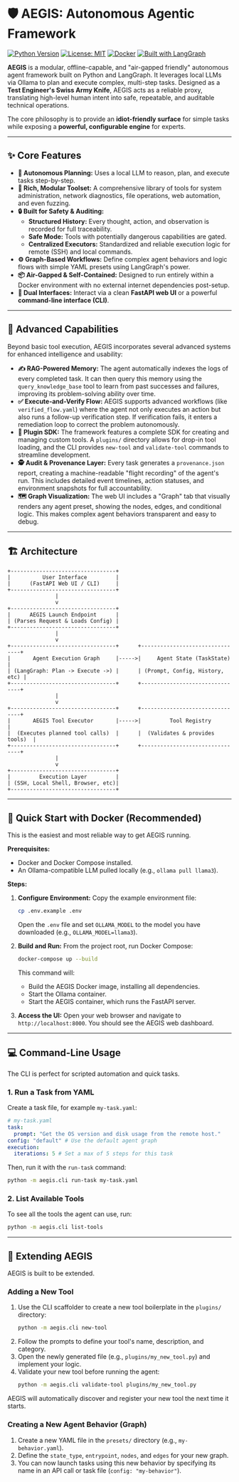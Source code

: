 # 🛡️ AEGIS: Autonomous Agentic Framework

[![Python Version](https://img.shields.io/badge/python-3.11+-blue.svg)](https://www.python.org/)
[![License: MIT](https://img.shields.io/badge/License-MIT-yellow.svg)](https://opensource.org/licenses/MIT)
[![Docker](https://img.shields.io/badge/containerized-Docker-blue)](https://www.docker.com/)
[![Built with LangGraph](https://img.shields.io/badge/built%20with-LangGraph-orange)](https://github.com/langchain-ai/langgraph)

**AEGIS** is a modular, offline-capable, and "air-gapped friendly" autonomous agent framework built on Python and
LangGraph. It leverages local LLMs via Ollama to plan and execute complex, multi-step tasks. Designed as a **Test
Engineer's Swiss Army Knife**, AEGIS acts as a reliable proxy, translating high-level human intent into safe,
repeatable, and auditable technical operations.

The core philosophy is to provide an **idiot-friendly surface** for simple tasks while exposing a **powerful,
configurable engine** for experts.

---

## ✨ Core Features

* **🧠 Autonomous Planning:** Uses a local LLM to reason, plan, and execute tasks step-by-step.
* **🔧 Rich, Modular Toolset:** A comprehensive library of tools for system administration, network diagnostics, file
  operations, web automation, and even fuzzing.
* **🔒 Built for Safety & Auditing:**
    * **Structured History:** Every thought, action, and observation is recorded for full traceability.
    * **Safe Mode:** Tools with potentially dangerous capabilities are gated.
    * **Centralized Executors:** Standardized and reliable execution logic for remote (SSH) and local commands.
* **⚙️ Graph-Based Workflows:** Define complex agent behaviors and logic flows with simple YAML presets using
  LangGraph's power.
* **📦 Air-Gapped & Self-Contained:** Designed to run entirely within a Docker environment with no external internet
  dependencies post-setup.
* **🔌 Dual Interfaces:** Interact via a clean **FastAPI web UI** or a powerful **command-line interface (CLI)**.

---

## 🌟 Advanced Capabilities

Beyond basic tool execution, AEGIS incorporates several advanced systems for enhanced intelligence and usability:

* **✍️ RAG-Powered Memory:** The agent automatically indexes the logs of every completed task. It can then query this
  memory using the `query_knowledge_base` tool to learn from past successes and failures, improving its problem-solving
  ability over time.
* **✅ Execute-and-Verify Flow:** AEGIS supports advanced workflows (like `verified_flow.yaml`) where the agent not only
  executes an action but also runs a follow-up verification step. If verification fails, it enters a remediation loop to
  correct the problem autonomously.
* **🧩 Plugin SDK:** The framework features a complete SDK for creating and managing custom tools. A `plugins/` directory
  allows for drop-in tool loading, and the CLI provides `new-tool` and `validate-tool` commands to streamline
  development.
* **🕵️ Audit & Provenance Layer:** Every task generates a `provenance.json` report, creating a machine-readable "flight
  recording" of the agent's run. This includes detailed event timelines, action statuses, and environment snapshots for
  full accountability.
* **🗺️ Graph Visualization:** The web UI includes a "Graph" tab that visually renders any agent preset, showing the
  nodes, edges, and conditional logic. This makes complex agent behaviors transparent and easy to debug.

---

## 🏗️ Architecture

```
+---------------------------------+
|          User Interface         |
|      (FastAPI Web UI / CLI)     |
+---------------------------------+
               |
               v
+---------------------------------+
|      AEGIS Launch Endpoint      |
| (Parses Request & Loads Config) |
+---------------------------------+
               |
               v
+---------------------------------+      +--------------------------------+
|       Agent Execution Graph     |----->|     Agent State (TaskState)    |
| (LangGraph: Plan -> Execute ->) |      | (Prompt, Config, History, etc) |
+---------------------------------+      +--------------------------------+
               |
               v
+---------------------------------+      +--------------------------------+
|       AEGIS Tool Executor       |----->|         Tool Registry          |
|  (Executes planned tool calls)  |      |  (Validates & provides tools)  |
+---------------------------------+      +--------------------------------+
               |
               v
+---------------------------------+
|         Execution Layer         |
| (SSH, Local Shell, Browser, etc)|
+---------------------------------+
```

---

## 🚀 Quick Start with Docker (Recommended)

This is the easiest and most reliable way to get AEGIS running.

**Prerequisites:**

* Docker and Docker Compose installed.
* An Ollama-compatible LLM pulled locally (e.g., `ollama pull llama3`).

**Steps:**

1. **Configure Environment:**
   Copy the example environment file:
   ```bash
   cp .env.example .env
   ```
   Open the `.env` file and set `OLLAMA_MODEL` to the model you have downloaded (e.g., `OLLAMA_MODEL=llama3`).

2. **Build and Run:**
   From the project root, run Docker Compose:
   ```bash
   docker-compose up --build
   ```
   This command will:
    * Build the AEGIS Docker image, installing all dependencies.
    * Start the Ollama container.
    * Start the AEGIS container, which runs the FastAPI server.

3. **Access the UI:**
   Open your web browser and navigate to `http://localhost:8000`. You should see the AEGIS web dashboard.

---

## 💻 Command-Line Usage

The CLI is perfect for scripted automation and quick tasks.

### 1. Run a Task from YAML

Create a task file, for example `my-task.yaml`:

```yaml
# my-task.yaml
task:
  prompt: "Get the OS version and disk usage from the remote host."
config: "default" # Use the default agent graph
execution:
  iterations: 5 # Set a max of 5 steps for this task
```

Then, run it with the `run-task` command:

```bash
python -m aegis.cli run-task my-task.yaml
```

### 2. List Available Tools

To see all the tools the agent can use, run:

```bash
python -m aegis.cli list-tools
```

---

## 🔧 Extending AEGIS

AEGIS is built to be extended.

### Adding a New Tool

1. Use the CLI scaffolder to create a new tool boilerplate in the `plugins/` directory:
   ```bash
   python -m aegis.cli new-tool
   ```
2. Follow the prompts to define your tool's name, description, and category.
3. Open the newly generated file (e.g., `plugins/my_new_tool.py`) and implement your logic.
4. Validate your new tool before running the agent:
   ```bash
   python -m aegis.cli validate-tool plugins/my_new_tool.py
   ```

AEGIS will automatically discover and register your new tool the next time it starts.

### Creating a New Agent Behavior (Graph)

1. Create a new YAML file in the `presets/` directory (e.g., `my-behavior.yaml`).
2. Define the `state_type`, `entrypoint`, `nodes`, and `edges` for your new graph.
3. You can now launch tasks using this new behavior by specifying its name in an API call or task
   file (`config: "my-behavior"`).